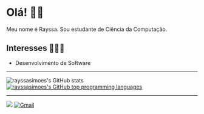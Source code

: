 # Olá! 👋🏾
Meu nome é Rayssa. Sou estudante de Ciência da Computação.

## Interesses 👩🏾‍💻
- Desenvolvimento de Software

---

![rayssasimoes's GitHub stats](https://github-readme-stats.vercel.app/api?username=rayssasimoes&show_icons=true&theme=radical)
[![rayssasimoes's GitHub top programming languages](https://github-readme-stats.vercel.app/api/top-langs/?username=rayssasimoes&langs_count=8&layout=compact&theme=radical)](https://github.com/rayssasimoes/github-readme-stats)

---

<div>
  <a href="https://www.linkedin.com/in/rayssa-simões-4a2896358/" target="_blank"><img src="https://img.shields.io/badge/-LinkedIn-%230077B5?style=for-the-badge&logo=linkedin&logoColor=white"></a> 
  <a href="https://mail.google.com/mail/?view=cm&fs=1&to=rayssasimoes27@gmail.com" target="_blank"><img src="https://img.shields.io/badge/-Gmail-%23D14836?style=for-the-badge&logo=gmail&logoColor=white" alt="Gmail"></a>
</div>
